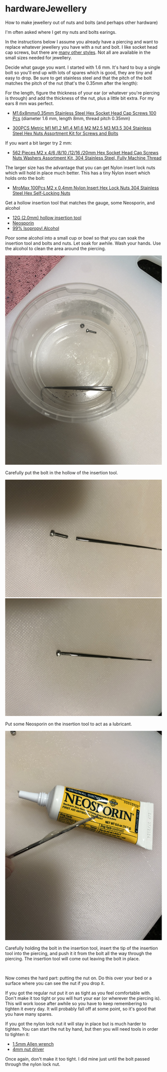 # hardwareJewellery
How to make jewellery out of nuts and bolts (and perhaps other hardware)

I'm often asked where I get my nuts and bolts earings. 

In the instructions below I assume
you already have a piercing and want to replace whatever jewellery you have
with a nut and bolt. I like socket head cap screws, but there are [many other
styles](https://manufast.in/a-comprehensive-guide-to-the-different-types-of-fasteners/). Not all are available in the small sizes needed for jewellery.

Decide what gauge you want. I started with 1.6 mm. It's hard to buy a
   single bolt so you'll end up with lots of spares which is good, they are
   tiny and easy to drop. Be sure to get stainless steel and that the pitch of
   the bolt matches the pitch of the nut (that's the 0.35mm after the
   length):

For the length, figure the thickness of your ear (or whatever you're piercing
is through) and add the thickness of the nut, plus a little bit extra. For my
ears 8 mm was perfect.

- [M1.6x8mmx0.35mm Stainless Steel Hex Socket Head Cap Screws 100 Pcs](https://www.amazon.com/gp/product/B00XP4ORF2/)
(diameter 1.6 mm, length 8mm, thread pitch 0.35mm)

- [300PCS Metric M1 M1.2 M1.4 M1.6 M2 M2.5 M3 M3.5 304 Stainless Steel Hex Nuts
Assortment Kit for Screws and
Bolts](https://www.amazon.com/gp/product/B0B7SLDHK1/)

If you want a bit larger try 2 mm:

- [562 Pieces M2 x 4/6 /8/10 /12/16 /20mm Hex Socket Head Cap Screws Nuts
  Washers Assortment Kit, 304 Stainless Steel, Fully Machine
  Thread](https://www.amazon.com/gp/product/B0B88RJ93J/)

The larger size has the advantage that you can get Nylon insert lock nuts which will hold
in place much better. This has a tiny Nylon insert which holds onto the bolt:

- [MroMax 100Pcs M2 x 0.4mm Nylon Insert Hex Lock Nuts 304 Stainless Steel Hex
  Self-Locking Nuts](https://www.amazon.com/MroMax-M2x0-4mm-Stainless-Silver-Self-Locking/dp/B07YV8SP7K/)

Get a hollow insertion tool that matches the gauge, some Neosporin, and alcohol

- [12G (2.0mm) hollow insertion tool](https://www.amazon.com/gp/product/B08MF9XMV1/)
- [Neosporin](https://www.amazon.com/gp/product/B00164IIUI/)
- [99% Isopropyl Alcohol](https://www.amazon.com/Amazon-Brand-Isopropyl-Antiseptic-Technical/dp/B07NFSFBXQ/)

Poor some alcohol into a small cup or bowl so that you can soak the insertion
tool and bolts and nuts. Let soak for awhile. Wash your hands. Use the alcohol
to clean the area around the piercing.

![](media/soaking.jpg)

Carefully put the bolt in the hollow of the insertion tool.

![](media/boltNearTool.jpg)
![](media/boltinTool.jpg)

Put some Neosporin on the insertion tool to act as a lubricant.

![](media/neosporin.jpg)

Carefully holding the bolt in the insertion tool,
insert the tip of the insertion tool into the piercing,
and push it it from the bolt all the way through the piercing. 
The insertion tool will come out leaving the bolt in place.

![]()

Now comes the hard part: putting the nut on. 
Do this over your bed or a surface 
where you can see the nut if you drop it.

If you got the regular nut put it on as tight as you feel comfortable with.
Don't make it too tight or you will hurt your ear (or wherever the piercing
is).
This will work loose after awhile so you have to keep remembering to tighten
it every day. It will probably fall off at some point, so it's good that you
have many spares.

If you got the nylon lock nut it will stay in place but is much harder to
tighten. You can start the nut by hand, but then you will need tools in order
to tighten it:

- [1.5mm Allen wrench](https://www.amazon.com/Wera-05118066001-Screwdriver-Electronic-Applications/dp/B0001P18OQ/)
- [4mm nut driver](https://www.amazon.com/Wera-05118120001-Nutspinner-Electronics-Screwdriver/dp/B003ES5MLM/)

Once again, don't make it too tight. I did mine just until the bolt passed
through the nylon lock nut.
